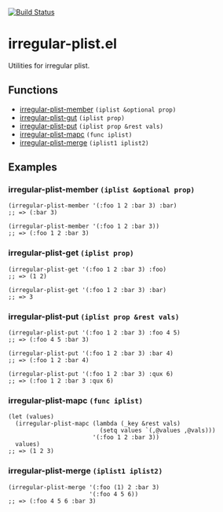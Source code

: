 [![Build Status](https://travis-ci.com/twlz0ne/irregular-plist.el.svg?branch=master)](https://travis-ci.com/twlz0ne/irregular-plist.el)

# irregular-plist.el

Utilities for irregular plist.

## Functions

- [irregular-plist-member](#irregular-plist-member-iplist-optional-prop) `(iplist &optional prop)`
- [irregular-plist-gut](#irregular-plist-get-iplist-prop)                `(iplist prop)`
- [irregular-plist-put](#irregular-plist-put-iplist-prop-rest-vals)      `(iplist prop &rest vals)`
- [irregular-plist-mapc](#irregular-plist-mapc-func-iplist)              `(func iplist)`
- [irregular-plist-merge](#irregular-plist-merge-iplist1-iplist2)        `(iplist1 iplist2)`

## Examples

### irregular-plist-member `(iplist &optional prop)`

```elisp
(irregular-plist-member '(:foo 1 2 :bar 3) :bar)
;; => (:bar 3)

(irregular-plist-member '(:foo 1 2 :bar 3))
;; => (:foo 1 2 :bar 3)
```

### irregular-plist-get `(iplist prop)`

```elisp
(irregular-plist-get '(:foo 1 2 :bar 3) :foo)
;; => (1 2)

(irregular-plist-get '(:foo 1 2 :bar 3) :bar)
;; => 3
```

### irregular-plist-put `(iplist prop &rest vals)`

```elisp
(irregular-plist-put '(:foo 1 2 :bar 3) :foo 4 5)
;; => (:foo 4 5 :bar 3)

(irregular-plist-put '(:foo 1 2 :bar 3) :bar 4)
;; => (:foo 1 2 :bar 4)

(irregular-plist-put '(:foo 1 2 :bar 3) :qux 6)
;; => (:foo 1 2 :bar 3 :qux 6)
```

### irregular-plist-mapc `(func iplist)`

```elisp
(let (values)
  (irregular-plist-mapc (lambda (_key &rest vals)
                          (setq values `(,@values ,@vals)))
                        '(:foo 1 2 :bar 3))
  values)
;; => (1 2 3)
```

### irregular-plist-merge `(iplist1 iplist2)`

```elisp
(irregular-plist-merge '(:foo (1) 2 :bar 3)
                       '(:foo 4 5 6))
;; => (:foo 4 5 6 :bar 3)
```

